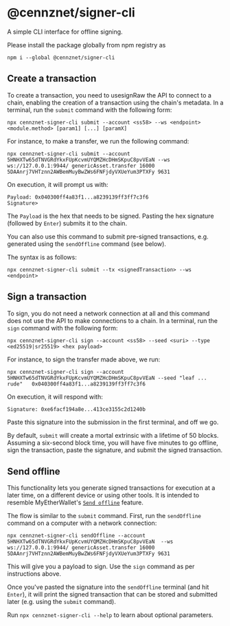 # @cennznet/signer-cli

A simple CLI interface for offline signing. 

Please install the package globally from npm registry as

`npm i --global @cennznet/signer-cli`

## Create a transaction

To create a transaction, you need to usesignRaw the API to connect to a chain, enabling the creation of a transaction using the chain's metadata. In a terminal, run the `submit` command with the following form:

`npx cennznet-signer-cli submit --account <ss58> --ws <endpoint> <module.method> [param1] [...] [paramX]`

For instance, to make a transfer, we run the following command:

`npx cennznet-signer-cli submit --account 5HNHXTw65dTNVGRdYkxFUpKcvmUYQMZHcDHmSKpuC8pvVEaN --ws ws://127.0.0.1:9944/ genericAsset.transfer 16000 5DAAnrj7VHTznn2AWBemMuyBwZWs6FNFjdyVXUeYum3PTXFy 9631`

On execution, it will prompt us with:

```
Payload: 0x040300ff4a83f1...a8239139ff3ff7c3f6
Signature>
```

The `Payload` is the hex that needs to be signed. Pasting the hex signature (followed by `Enter`) submits it to the chain.

You can also use this command to submit pre-signed transactions, e.g. generated using the `sendOffline` command (see below).

The syntax is as follows:

`npx cennznet-signer-cli submit --tx <signedTransaction> --ws <endpoint>`

## Sign a transaction

To sign, you do not need a network connection at all and this command does not use the API to make connections to a chain. In a terminal, run the `sign` command with the following form:

`npx cennznet-signer-cli sign --account <ss58> --seed <suri> --type <ed25519|sr25519> <hex payload>`

For instance, to sign the transfer made above, we run:

`npx cennznet-signer-cli sign --account 5HNHXTw65dTNVGRdYkxFUpKcvmUYQMZHcDHmSKpuC8pvVEaN --seed "leaf ... rude"   0x040300ff4a83f1...a8239139ff3ff7c3f6`

On execution, it will respond with:

```
Signature: 0xe6facf194a8e...413ce3155c2d1240b
```

Paste this signature into the submission in the first terminal, and off we go.

By default, `submit` will create a mortal extrinsic with a lifetime of 50 blocks. Assuming a six-second block time, you will have five minutes to go offline, sign the transaction, paste the signature, and submit the signed transaction.

## Send offline

This functionality lets you generate signed transactions for execution at a later time, on a different device or using other tools. It is intended to resemble MyEtherWallet's [`Send offline`](https://kb.myetherwallet.com/en/offline/offline_transaction/) feature.

The flow is similar to the `submit` command. First, run the `sendOffline` command on a computer with a network connection:

`npx cennznet-signer-cli sendOffline --account 5HNHXTw65dTNVGRdYkxFUpKcvmUYQMZHcDHmSKpuC8pvVEaN  --ws ws://127.0.0.1:9944/ genericAsset.transfer 16000 5DAAnrj7VHTznn2AWBemMuyBwZWs6FNFjdyVXUeYum3PTXFy 9631`

This will give you a payload to sign. Use the `sign` command as per instructions above.

Once you've pasted the signature into the `sendOffline` terminal (and hit `Enter`), it will print the signed transaction that can be stored and submitted later (e.g. using the `submit` command).

Run `npx cennznet-signer-cli --help` to learn about optional parameters.

